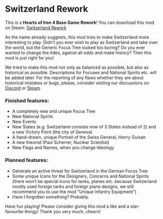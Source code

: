 # Switzerland Rework

This is a **Hearts of Iron 4 Base Game Rework**! You can download this mod on Steam: [Switzerland Rework](https://steamcommunity.com/sharedfiles/filedetails/?id=925983866&searchtext=) 

As the name already suggests, this mod tries to make Switzerland more interesting to play.
Didn’t you ever wish to play as Switzerland and take over the world, but the Generic Focus Tree looked too boring? Do you ever wanted to change the tides, against all odds and make history?
Then this mod is just right for you! 

We tried to make this mod not only as balanced as possible, but also as historical as possible. Descriptions for Focuses and National Spirits etc. will be added later. For the reporting of any flaws whether they are about historical mistakes or bugs, please, consider visiting our discussions on [Discord](https://discord.gg/YQFPXM7) or [Steam](https://steamcommunity.com/sharedfiles/filedetails/?id=925983866&searchtext=). 

### Finished features: 
- A completely new and unique Focus Tree 
- New National Spirits 
- New Events 
- New States (e.g. Switzerland consists now of 3 States instead of 2) and a new Victory Point (the city of Geneva) 
- A hand-drawn, unique Portrait of the Swiss General, Henry Guisan 
- A new theorist (Paul Scherrer, Nuclear Scientist)
- New Flags and Names, when you change Ideology 

### Planned features: 
- Generate an active threat for Switzerland in the German Focus Tree
- Some unique Icons for the Designers, Concerns and National Spirits (there won’t be special icons for tanks, planes etc. because Switzerland mostly used foreign tanks and foreign plane designs, we still recommend you to use the mod “Unique Infantry Equipment”)
- Have I forgotten something? Probably. 

Have fun playing!
Please consider giving this mod a like and a star-favourite-thingy!
Thank you very much, cheers!
